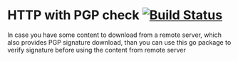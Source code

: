 # HTTP with PGP check [![Build Status](https://travis-ci.org/antontsv/sigdown.svg?branch=master)](https://travis-ci.org/antontsv/sigdown)

In case you have some content to download from a remote server, which also provides PGP signature download, than you can use this go package to verify signature before using the content from remote server
